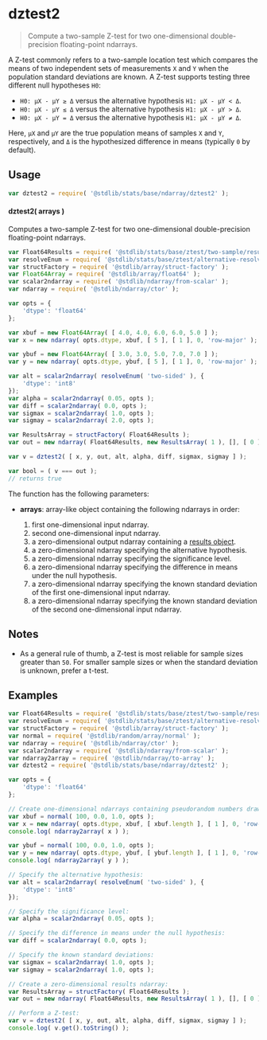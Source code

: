 <!--

@license Apache-2.0

Copyright (c) 2025 The Stdlib Authors.

Licensed under the Apache License, Version 2.0 (the "License");
you may not use this file except in compliance with the License.
You may obtain a copy of the License at

   http://www.apache.org/licenses/LICENSE-2.0

Unless required by applicable law or agreed to in writing, software
distributed under the License is distributed on an "AS IS" BASIS,
WITHOUT WARRANTIES OR CONDITIONS OF ANY KIND, either express or implied.
See the License for the specific language governing permissions and
limitations under the License.

-->

# dztest2

> Compute a two-sample Z-test for two one-dimensional double-precision floating-point ndarrays.

<section class="intro">

A Z-test commonly refers to a two-sample location test which compares the means of two independent sets of measurements `X` and `Y` when the population standard deviations are known. A Z-test supports testing three different null hypotheses `H0`:

-   `H0: μX - μY ≥ Δ` versus the alternative hypothesis `H1: μX - μY < Δ`.
-   `H0: μX - μY ≤ Δ` versus the alternative hypothesis `H1: μX - μY > Δ`.
-   `H0: μX - μY = Δ` versus the alternative hypothesis `H1: μX - μY ≠ Δ`.

Here, `μX` and `μY` are the true population means of samples `X` and `Y`, respectively, and `Δ` is the hypothesized difference in means (typically `0` by default).

</section>

<!-- /.intro -->

<section class="usage">

## Usage

```javascript
var dztest2 = require( '@stdlib/stats/base/ndarray/dztest2' );
```

#### dztest2( arrays )

Computes a two-sample Z-test for two one-dimensional double-precision floating-point ndarrays.

```javascript
var Float64Results = require( '@stdlib/stats/base/ztest/two-sample/results/float64' );
var resolveEnum = require( '@stdlib/stats/base/ztest/alternative-resolve-enum' );
var structFactory = require( '@stdlib/array/struct-factory' );
var Float64Array = require( '@stdlib/array/float64' );
var scalar2ndarray = require( '@stdlib/ndarray/from-scalar' );
var ndarray = require( '@stdlib/ndarray/ctor' );

var opts = {
    'dtype': 'float64'
};

var xbuf = new Float64Array( [ 4.0, 4.0, 6.0, 6.0, 5.0 ] );
var x = new ndarray( opts.dtype, xbuf, [ 5 ], [ 1 ], 0, 'row-major' );

var ybuf = new Float64Array( [ 3.0, 3.0, 5.0, 7.0, 7.0 ] );
var y = new ndarray( opts.dtype, ybuf, [ 5 ], [ 1 ], 0, 'row-major' );

var alt = scalar2ndarray( resolveEnum( 'two-sided' ), {
    'dtype': 'int8'
});
var alpha = scalar2ndarray( 0.05, opts );
var diff = scalar2ndarray( 0.0, opts );
var sigmax = scalar2ndarray( 1.0, opts );
var sigmay = scalar2ndarray( 2.0, opts );

var ResultsArray = structFactory( Float64Results );
var out = new ndarray( Float64Results, new ResultsArray( 1 ), [], [ 0 ], 0, 'row-major' );

var v = dztest2( [ x, y, out, alt, alpha, diff, sigmax, sigmay ] );

var bool = ( v === out );
// returns true
```

The function has the following parameters:

-   **arrays**: array-like object containing the following ndarrays in order:

    1.  first one-dimensional input ndarray.
    2.  second one-dimensional input ndarray.
    3.  a zero-dimensional output ndarray containing a [results object][@stdlib/stats/base/ztest/two-sample/results/float64].
    4.  a zero-dimensional ndarray specifying the alternative hypothesis.
    5.  a zero-dimensional ndarray specifying the significance level.
    6.  a zero-dimensional ndarray specifying the difference in means under the null hypothesis.
    7.  a zero-dimensional ndarray specifying the known standard deviation of the first one-dimensional input ndarray.
    8.  a zero-dimensional ndarray specifying the known standard deviation of the second one-dimensional input ndarray.

</section>

<!-- /.usage -->

<section class="notes">

## Notes

-   As a general rule of thumb, a Z-test is most reliable for sample sizes greater than `50`. For smaller sample sizes or when the standard deviation is unknown, prefer a t-test.

</section>

<!-- /.notes -->

<section class="examples">

## Examples

<!-- eslint no-undef: "error" -->

```javascript
var Float64Results = require( '@stdlib/stats/base/ztest/two-sample/results/float64' );
var resolveEnum = require( '@stdlib/stats/base/ztest/alternative-resolve-enum' );
var structFactory = require( '@stdlib/array/struct-factory' );
var normal = require( '@stdlib/random/array/normal' );
var ndarray = require( '@stdlib/ndarray/ctor' );
var scalar2ndarray = require( '@stdlib/ndarray/from-scalar' );
var ndarray2array = require( '@stdlib/ndarray/to-array' );
var dztest2 = require( '@stdlib/stats/base/ndarray/dztest2' );

var opts = {
    'dtype': 'float64'
};

// Create one-dimensional ndarrays containing pseudorandom numbers drawn from a normal distribution:
var xbuf = normal( 100, 0.0, 1.0, opts );
var x = new ndarray( opts.dtype, xbuf, [ xbuf.length ], [ 1 ], 0, 'row-major' );
console.log( ndarray2array( x ) );

var ybuf = normal( 100, 0.0, 1.0, opts );
var y = new ndarray( opts.dtype, ybuf, [ ybuf.length ], [ 1 ], 0, 'row-major' );
console.log( ndarray2array( y ) );

// Specify the alternative hypothesis:
var alt = scalar2ndarray( resolveEnum( 'two-sided' ), {
    'dtype': 'int8'
});

// Specify the significance level:
var alpha = scalar2ndarray( 0.05, opts );

// Specify the difference in means under the null hypothesis:
var diff = scalar2ndarray( 0.0, opts );

// Specify the known standard deviations:
var sigmax = scalar2ndarray( 1.0, opts );
var sigmay = scalar2ndarray( 1.0, opts );

// Create a zero-dimensional results ndarray:
var ResultsArray = structFactory( Float64Results );
var out = new ndarray( Float64Results, new ResultsArray( 1 ), [], [ 0 ], 0, 'row-major' );

// Perform a Z-test:
var v = dztest2( [ x, y, out, alt, alpha, diff, sigmax, sigmay ] );
console.log( v.get().toString() );
```

</section>

<!-- /.examples -->

<!-- Section for related `stdlib` packages. Do not manually edit this section, as it is automatically populated. -->

<section class="related">

</section>

<!-- /.related -->

<!-- Section for all links. Make sure to keep an empty line after the `section` element and another before the `/section` close. -->

<section class="links">

[@stdlib/stats/base/ztest/two-sample/results/float64]: https://github.com/stdlib-js/stats/tree/main/base/ztest/two-sample/results/float64

</section>

<!-- /.links -->
